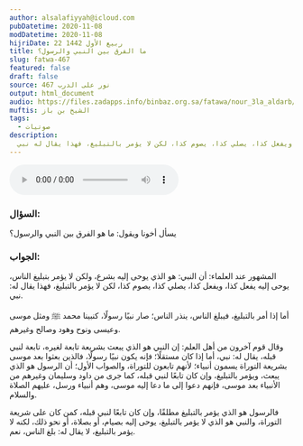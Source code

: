 ```yaml
---
author: alsalafiyyah@icloud.com
pubDatetime: 2020-11-08
modDatetime: 2020-11-08
hijriDate: 22 ربيع الأول 1442
title: ما الفرق بين النبي والرسول؟
slug: fatwa-467
featured: false
draft: false
source: نور على الدرب 467
output: html_document
audio: https://files.zadapps.info/binbaz.org.sa/fatawa/nour_3la_aldarb/nour_467/46704.mp3
muftis: الشيخ بن باز
tags:
  - صوتيات
description:
  المشهور عند العلماء أن النبي هو الذي يوحى إليه بشرع، ولكن لا يؤمر بتبليغ الناس، يوحى إليه يفعل كذا، ويفعل كذا، يصلي كذا، يصوم كذا، لكن لا يؤمر بالتبليغ، فهذا يقال له نبي. 
---
```


<audio controls>
 <source src="https://files.zadapps.info/binbaz.org.sa/fatawa/nour_3la_aldarb/nour_467/46704.mp3" type="audio/mpeg"/><p>لا يدعم متصفحك عنصر الصوت</p>
</audio>

### السؤال:
يسأل أخونا ويقول: ما هو الفرق بين النبي والرسول؟

### الجواب:
المشهور عند العلماء: أن النبي: هو الذي يوحى إليه بشرع، ولكن لا يؤمر بتبليغ الناس، يوحى إليه يفعل كذا، ويفعل كذا، يصلي كذا، يصوم كذا، لكن لا يؤمر بالتبليغ، فهذا يقال له: نبي. 

أما إذا أمر بالتبليغ، فيبلغ الناس، ينذر الناس؛ صار نبيًا رسولًا، كنبينا محمد ﷺ ومثل موسى وعيسى ونوح وهود وصالح وغيرهم.

وقال قوم آخرون من أهل العلم: إن النبي هو الذي يبعث بشريعة تابعة لغيره، تابعة لنبي قبله، يقال له: نبي، أما إذا كان مستقلًا؛ فإنه يكون نبيًا رسولًا، فالذين بعثوا بعد موسى بشريعة التوراة يسمون أنبياء؛ لأنهم تابعون للتوراة، والصواب الأول؛ أن الرسول هو الذي يبعث، ويؤمر بالتبليغ، وإن كان تابعًا لنبي قبله، كما جرى من داود وسليمان وغيرهم من الأنبياء بعد موسى، فإنهم دعوا إلى ما دعا إليه موسى، وهم أنبياء ورسل، عليهم الصلاة والسلام.

فالرسول هو الذي يؤمر بالتبليغ مطلقًا، وإن كان تابعًا لنبي قبله، كمن كان على شريعة التوراة، والنبي هو الذي لا يؤمر بالتبليغ، يوحى إليه بصيام، أو بصلاة، أو نحو ذلك، لكنه لا يؤمر بالتبليغ، لا يقال له: بلغ الناس، نعم.

